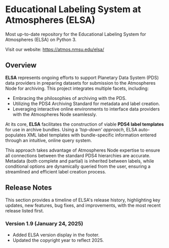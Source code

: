 # Educational Labeling System at Atmospheres (ELSA)
Most up-to-date repository for the Educational Labeling System for Atmospheres (ELSA) on Python 3.

Visit our website: https://atmos.nmsu.edu/elsa/


## **Overview**  
**ELSA** represents ongoing efforts to support Planetary Data System (PDS) data providers in preparing datasets for submission to the Atmospheres Node for archiving. This project integrates multiple facets, including:  
- Embracing the philosophies of archiving with the PDS.  
- Utilizing the PDS4 Archiving Standard for metadata and label creation.  
- Leveraging interactive online environments to interface data providers with the Atmospheres Node seamlessly.  

At its core, **ELSA** facilitates the construction of viable **PDS4 label templates** for use in archive bundles. Using a *‘top-down’ approach*, ELSA auto-populates XML label templates with bundle-specific information entered through an intuitive, online query system.  

This approach takes advantage of Atmospheres Node expertise to ensure all connections between the standard PDS4 hierarchies are accurate. Metadata (both complete and partial) is inherited between labels, while conditional options are dynamically queried from the user, ensuring a streamlined and efficient label creation process.


## **Release Notes** 
This section provides a timeline of ELSA's release history, highlighting key updates, new features, bug fixes, and improvements, with the most recent release listed first.

### **Version 1.9 (January 24, 2025)**
- Added ELSA version display in the footer.
- Updated the copyright year to reflect 2025.

